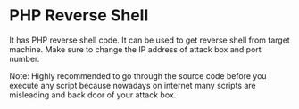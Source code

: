 # PHP Reverse Shell
It has PHP reverse shell code. It can be used to get reverse shell from target machine. Make sure to change the IP address of attack box and port number.

Note: Highly recommended to go through the source code before you execute any script because nowadays on internet many scripts are misleading and back door of your attack box.
